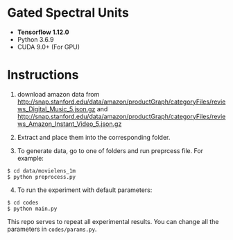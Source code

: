 # Gated Spectral Units
* **Tensorflow 1.12.0**
* Python 3.6.9
* CUDA 9.0+ (For GPU)

# Instructions
1. download amazon data from http://snap.stanford.edu/data/amazon/productGraph/categoryFiles/reviews_Digital_Music_5.json.gz
and
http://snap.stanford.edu/data/amazon/productGraph/categoryFiles/reviews_Amazon_Instant_Video_5.json.gz

2. Extract and place them into the corresponding folder.

3. To generate data, go to one of folders and run preprcess file. For example:
```
$ cd data/movielens_1m
$ python preprocess.py
```
4. To run the experiment with default parameters:
```
$ cd codes
$ python main.py
```

This repo serves to repeat all experimental results. You can change all the parameters in `codes/params.py`.



